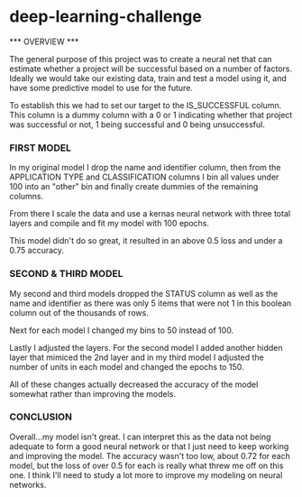 # deep-learning-challenge

*** OVERVIEW ***

The general purpose of this project was to create a neural net that can estimate whether a project will be successful based on a number of factors. Ideally we would take our existing data, train and test a model using it, and have some predictive model to use for the future.

To establish this we had to set our target to the IS_SUCCESSFUL column. This column is a dummy column with a 0 or 1 indicating whether that project was successful or not, 1 being successful and 0 being unsuccessful.

### FIRST MODEL
In my original model I drop the name and identifier column, then from the APPLICATION TYPE and CLASSIFICATION columns I bin all values under 100 into an "other" bin and finally create dummies of the remaining columns.

From there I scale the data and use a kernas neural network with three total layers and compile and fit my model with 100 epochs.

This model didn't do so great, it resulted in an above 0.5 loss and under a 0.75 accuracy.

### SECOND & THIRD MODEL

My second and third models dropped the STATUS column as well as the name and identifier as there was only 5 items that were not 1 in this boolean column out of the thousands of rows.

Next for each model I changed my bins to 50 instead of 100.

Lastly I adjusted the layers. For the second model I added another hidden layer that mimiced the 2nd layer and in my third model I adjusted the number of units in each model and changed the epochs to 150.

All of these changes actually decreased the accuracy of the model somewhat rather than improving the models.

### CONCLUSION

Overall...my model isn't great. I can interpret this as the data not being adequate to form a good neural network or that I just need to keep working and improving the model. The accuracy wasn't too low, about 0.72 for each model, but the loss of over 0.5 for each is really what threw me off on this one. I think I'll need to study a lot more to improve my modeling on neural networks.